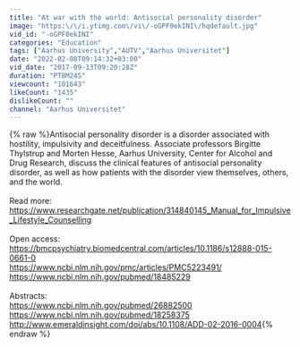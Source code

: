 ```yaml
---
title: "At war with the world: Antisocial personality disorder"
image: "https:\/\/i.ytimg.com\/vi\/-oGPF0ekINI\/hqdefault.jpg"
vid_id: "-oGPF0ekINI"
categories: "Education"
tags: ["Aarhus University","AUTV","Aarhus Universitet"]
date: "2022-02-08T09:14:32+03:00"
vid_date: "2017-09-13T09:20:28Z"
duration: "PT8M24S"
viewcount: "101643"
likeCount: "1435"
dislikeCount: ""
channel: "Aarhus Universitet"
---
```

{% raw %}Antisocial personality disorder is a disorder associated with hostility, impulsivity and deceitfulness. Associate professors Birgitte Thylstrup and Morten Hesse, Aarhus University, Center for Alcohol and Drug Research, discuss the clinical features of antisocial personality disorder, as well as how patients with the disorder view themselves, others, and the world.<br /><br />Read more:<br /><a rel="nofollow" target="blank" href="https://www.researchgate.net/publication/314840145_Manual_for_Impulsive_Lifestyle_Counselling">https://www.researchgate.net/publication/314840145_Manual_for_Impulsive_Lifestyle_Counselling</a><br /><br />Open access:<br /><a rel="nofollow" target="blank" href="https://bmcpsychiatry.biomedcentral.com/articles/10.1186/s12888-015-0661-0">https://bmcpsychiatry.biomedcentral.com/articles/10.1186/s12888-015-0661-0</a><br /><a rel="nofollow" target="blank" href="https://www.ncbi.nlm.nih.gov/pmc/articles/PMC5223491/">https://www.ncbi.nlm.nih.gov/pmc/articles/PMC5223491/</a><br /><a rel="nofollow" target="blank" href="https://www.ncbi.nlm.nih.gov/pubmed/18485229">https://www.ncbi.nlm.nih.gov/pubmed/18485229</a><br /> <br />Abstracts:<br /><a rel="nofollow" target="blank" href="https://www.ncbi.nlm.nih.gov/pubmed/26882500">https://www.ncbi.nlm.nih.gov/pubmed/26882500</a><br /><a rel="nofollow" target="blank" href="https://www.ncbi.nlm.nih.gov/pubmed/18258375">https://www.ncbi.nlm.nih.gov/pubmed/18258375</a><br /><a rel="nofollow" target="blank" href="http://www.emeraldinsight.com/doi/abs/10.1108/ADD-02-2016-0004">http://www.emeraldinsight.com/doi/abs/10.1108/ADD-02-2016-0004</a>{% endraw %}
